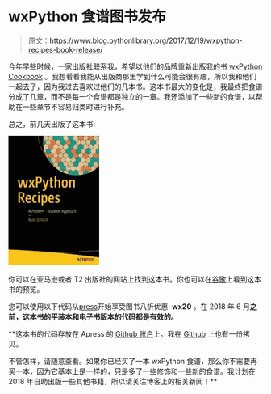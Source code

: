 # wxPython 食谱图书发布

> 原文：<https://www.blog.pythonlibrary.org/2017/12/19/wxpython-recipes-book-release/>

今年早些时候，一家出版社联系我，希望以他们的品牌重新出版我的书 [wxPython Cookbook](https://leanpub.com/wxpythoncookbook/) 。我想看看我能从出版商那里学到什么可能会很有趣，所以我和他们一起去了，因为我过去喜欢过他们的几本书。这本书最大的变化是，我最终把食谱分成了几章，而不是每一个食谱都是独立的一章。我还添加了一些新的食谱，以帮助在一些章节不容易归类时进行补充。

总之，前几天出版了这本书:

[![](img/5aac225c75e45e027a478013bc4aca23.png)](http://amzn.to/2BAqgto)

你可以在亚马逊或者 T2 出版社的网站上找到这本书。你也可以在[谷歌](https://books.google.com/books?id=SthCDwAAQBAJ)上看到这本书的预览。

您可以使用以下代码从[press](https://www.apress.com/us/book/9781484232361)开始享受图书八折优惠: **wx20** 。在 2018 年 6 月**之前，这本书的平装本和电子书版本的代码都是有效的。**

 **这本书的代码存放在 Apress 的 [Github 账户](https://github.com/Apress/wxpython-recipes)上。我在 [Github](https://github.com/driscollis/wxPython_recipes_book_code) 上也有一份拷贝。

不管怎样，请随意查看。如果你已经买了一本 wxPython 食谱，那么你不需要再买一本，因为它基本上是一样的，只是多了一些修饰和一些新的食谱。我计划在 2018 年自助出版一些其他书籍，所以请关注博客上的相关新闻！**